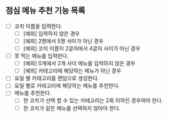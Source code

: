 ## 점심 메뉴 추천 기능 목록

- [ ] 코치 이름을 입력한다.
  - [ ] [예외] 입력하지 않은 경우
  - [ ] [예외] 2명에서 5명 사이가 아닌 경우
  - [ ] [예외] 코치 이름이 2글자에서 4글자 사이가 아닌 경우
- [ ] 못 먹는 메뉴를 입력한다.
  - [ ] [예외] 0개에서 2개 사이 메뉴를 입력하지 않은 경우
  - [ ] [예외] 카테고리에 해당하는 메뉴가 아닌 경우
- [ ] 요일 별 카테고리를 랜덤으로 생성한다.
- [ ] 요일 별로 카테고리에 해당하는 메뉴를 추천한다. 
- [ ] 메뉴를 추천한다.
  - [ ] 한 코치가 선택 할 수 있는 카테고리는 2회 이하인 경우여야 한다.
  - [ ] 한 코치가 같은 메뉴를 선택하지 않아야 한다.